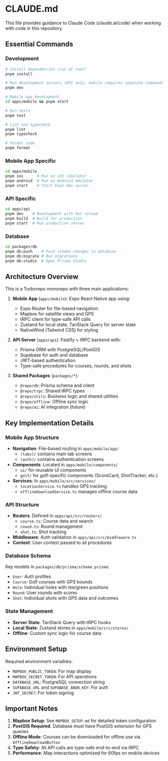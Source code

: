 # CLAUDE.md

This file provides guidance to Claude Code (claude.ai/code) when working with code in this repository.

## Essential Commands

### Development
```bash
# Install dependencies (run at root)
pnpm install

# Run development servers (API only, mobile requires separate command)
pnpm dev

# Mobile app development
cd apps/mobile && pnpm start

# Run tests
pnpm test

# Lint and typecheck
pnpm lint
pnpm typecheck

# Format code
pnpm format
```

### Mobile App Specific
```bash
cd apps/mobile
pnpm ios      # Run on iOS simulator
pnpm android  # Run on Android emulator
pnpm start    # Start Expo dev server
```

### API Specific
```bash
cd apps/api
pnpm dev    # Development with hot reload
pnpm build  # Build for production
pnpm start  # Run production server
```

### Database
```bash
cd packages/db
pnpm db:push    # Push schema changes to database
pnpm db:migrate # Run migrations
pnpm db:studio  # Open Prisma Studio
```

## Architecture Overview

This is a Turborepo monorepo with three main applications:

1. **Mobile App** (`apps/mobile`): Expo React Native app using:
   - Expo Router for file-based navigation
   - Mapbox for satellite views and GPS
   - tRPC client for type-safe API calls
   - Zustand for local state, TanStack Query for server state
   - NativeWind (Tailwind CSS) for styling

2. **API Server** (`apps/api`): Fastify + tRPC backend with:
   - Prisma ORM with PostgreSQL/PostGIS
   - Supabase for auth and database
   - JWT-based authentication
   - Type-safe procedures for courses, rounds, and shots

3. **Shared Packages** (`packages/*`):
   - `@repo/db`: Prisma schema and client
   - `@repo/trpc`: Shared tRPC types
   - `@repo/utils`: Business logic and shared utilities
   - `@repo/offline`: Offline sync logic
   - `@repo/ai`: AI integration (future)

## Key Implementation Details

### Mobile App Structure
- **Navigation**: File-based routing in `apps/mobile/app/`
  - `(tabs)/` contains main tab screens
  - `(auth)/` contains authentication screens
- **Components**: Located in `apps/mobile/components/`
  - `ui/` for reusable UI components
  - `golf/` for golf-specific components (ScoreCard, ShotTracker, etc.)
- **Services**: In `apps/mobile/src/services/`
  - `locationService.ts` handles GPS tracking
  - `offlineDownloadService.ts` manages offline course data

### API Structure
- **Routers**: Defined in `apps/api/src/routers/`
  - `course.ts`: Course data and search
  - `round.ts`: Round management
  - `shot.ts`: Shot tracking
- **Middleware**: Auth validation in `apps/api/src/middleware.ts`
- **Context**: User context passed to all procedures

### Database Schema
Key models in `packages/db/prisma/schema.prisma`:
- `User`: Auth profiles
- `Course`: Golf courses with GPS bounds
- `Hole`: Individual holes with tee/green positions
- `Round`: User rounds with scores
- `Shot`: Individual shots with GPS data and outcomes

### State Management
- **Server State**: TanStack Query with tRPC hooks
- **Local State**: Zustand stores in `apps/mobile/src/stores/`
- **Offline**: Custom sync logic for course data

## Environment Setup

Required environment variables:
- `MAPBOX_PUBLIC_TOKEN`: For map display
- `MAPBOX_SECRET_TOKEN`: For API operations
- `DATABASE_URL`: PostgreSQL connection string
- `SUPABASE_URL` and `SUPABASE_ANON_KEY`: For auth
- `JWT_SECRET`: For token signing

## Important Notes

1. **Mapbox Setup**: See `MAPBOX_SETUP.md` for detailed token configuration
2. **PostGIS Required**: Database must have PostGIS extension for GPS queries
3. **Offline Mode**: Courses can be downloaded for offline use via `OfflineDownloadButton`
4. **Type Safety**: All API calls are type-safe end-to-end via tRPC
5. **Performance**: Map interactions optimized for 60fps on mobile devices